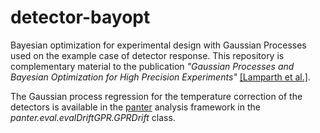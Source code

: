 # detector-bayopt

Bayesian optimization for experimental design with Gaussian Processes used on the example case of detector response.
This repository is complementary material to the publication 
_"Gaussian Processes and Bayesian Optimization for High Precision Experiments"_
[[Lamparth et al.]](https://arxiv.org/abs/2205.07625).

The Gaussian process regression for the temperature correction of the detectors is 
available in the [panter](https://github.com/maxlampe/panter) analysis framework 
in the _panter.eval.evalDriftGPR.GPRDrift_ class.


